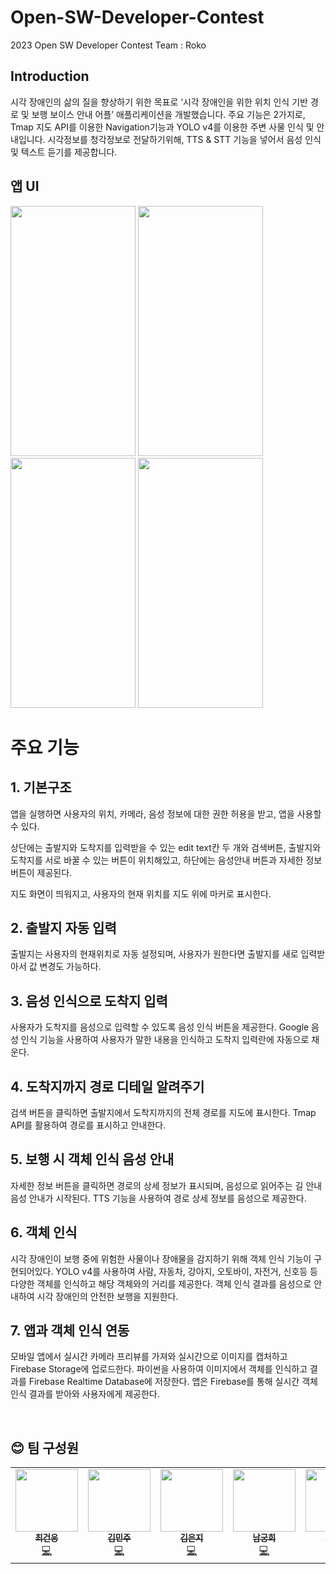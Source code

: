 # Open-SW-Developer-Contest
2023 Open SW Developer Contest
Team : Roko

## **Introduction**
시각 장애인의 삶의 질을 향상하기 위한 목표로 ‘시각 장애인을 위한 위치 인식 기반 경로 및 보행 보이스 안내 어플’ 애플리케이션을 개발했습니다. 
주요 기능은 2가지로, Tmap 지도 API를 이용한 Navigation기능과 YOLO v4를 이용한 주변 사물 인식 및 안내입니다.
시각정보를 청각정보로 전달하기위해, TTS & STT 기능을 넣어서 음성 인식 및 텍스트 듣기를 제공합니다.

## 앱 UI
<img src="https://github.com/ddugel3/Open-SW-Developer-Contest/assets/104904309/d9491df3-c246-4d4f-8429-d2b16ad35c9b" width="200" height="400"/>
<img src="https://github.com/ddugel3/Open-SW-Developer-Contest/assets/104904309/a02ace6a-5de3-4b60-9220-4853f9ef0499" width="200" height="400"/>

<img src="https://github.com/ddugel3/Open-SW-Developer-Contest/assets/104904309/7b1d29f7-7569-4397-b01f-0aa9f8cf2735" width="200" height="400"/>

<img src="https://github.com/ddugel3/Open-SW-Developer-Contest/assets/104904309/4ac94c09-162d-40ab-8a32-8c8b40ece75c" width="200" height="400"/>




# 주요 기능

## 1. 기본구조
앱을 실행하면 사용자의 위치, 카메라, 음성 정보에 대한 권한 허용을 받고, 앱을 사용할 수 있다.

상단에는 출발지와 도착지를 입력받을 수 있는 edit text칸 두 개와 검색버튼, 출발지와 도착지를 서로 바꿀 수 있는 버튼이 위치해있고, 하단에는 음성안내 버튼과 자세한 정보 버튼이 제공된다.

지도 화면이 띄워지고, 사용자의 현재 위치를 지도 위에 마커로 표시한다.

## 2. 출발지 자동 입력
출발지는 사용자의 현재위치로 자동 설정되며, 사용자가 원한다면 출발지를 새로 입력받아서 값 변경도 가능하다. 

## 3. 음성 인식으로 도착지 입력
사용자가 도착지를 음성으로 입력할 수 있도록 음성 인식 버튼을 제공한다.
Google 음성 인식 기능을 사용하여 사용자가 말한 내용을 인식하고 도착지 입력란에 자동으로 채운다.

## 4. 도착지까지 경로 디테일 알려주기
검색 버튼을 클릭하면 출발지에서 도착지까지의 전체 경로를 지도에 표시한다.
Tmap API를 활용하여 경로를 표시하고 안내한다.

## 5. 보행 시 객체 인식 음성 안내
자세한 정보 버튼을 클릭하면 경로의 상세 정보가 표시되며, 음성으로 읽어주는 길 안내 음성 안내가 시작된다.
TTS 기능을 사용하여 경로 상세 정보를 음성으로 제공한다.

## 6. 객체 인식
시각 장애인이 보행 중에 위험한 사물이나 장애물을 감지하기 위해 객체 인식 기능이 구현되어있다.
YOLO v4를 사용하여 사람, 자동차, 강아지, 오토바이, 자전거, 신호등 등 다양한 객체를 인식하고 해당 객체와의 거리를 제공한다.
객체 인식 결과를 음성으로 안내하여 시각 장애인의 안전한 보행을 지원한다.

## 7. 앱과 객체 인식 연동
모바일 앱에서 실시간 카메라 프리뷰를 가져와 실시간으로 이미지를 캡처하고 Firebase Storage에 업로드한다.
파이썬을 사용하여 이미지에서 객체를 인식하고 결과를 Firebase Realtime Database에 저장한다.
앱은 Firebase를 통해 실시간 객체 인식 결과를 받아와 사용자에게 제공한다.

<br>

## :blush: 팀 구성원 
<table>
  <tr>
    <td align="center"><a href="https://github.com/ddugel3"><img src="https://avatars.githubusercontent.com/u/56158371?v=4" width="100px;" alt=""/><br /><sub><b>최건웅</b></sub></a><br /><a href="https://github.com/ddugel3" title="Code">💻</a></td>
        <td align="center"><a href="https://github.com/inqueue0979"><img src="https://avatars.githubusercontent.com/u/105335065?v=4" width="100px;" alt=""/><br /><sub><b>김민주</b></sub></a><br /><a href="https://github.com/mjk25" title="Code">💻</a></td>
        <td align="center"><a href="https://github.com/hyni03"><img src="https://avatars.githubusercontent.com/u/47711027?v=4" width="100px;" alt=""/><br /><sub><b>김은지</b></sub></a><br /><a href="https://github.com/hyni03" title="Code">💻</a></td>
    <td align="center"><a href="https://github.com/HeeNamgoong"><img src="https://avatars.githubusercontent.com/u/104904309?v=4" width="100px;" alt=""/><br /><sub><b>남궁희</b></sub></a><br /><a href="https://github.com/HeeNamgoong" title="Code">💻</a></td>
    <td align="center"><a href="https://github.com/docherryra"><img src="https://avatars.githubusercontent.com/u/104899885?v=4" width="100px;" alt=""/><br /><sub><b>한이연</b></sub></a><br /><a href="https://github.com/jooya38" title="Code">💻</a></td>
  </tr>
  <tr>


</table>
